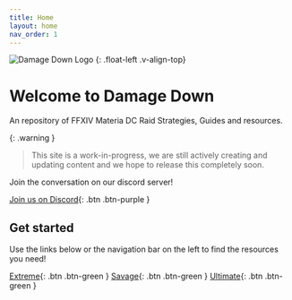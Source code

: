```yaml
---
title: Home
layout: home
nav_order: 1
---
```


![Damage Down Logo](https://damagedowntools.github.io/DamageDown/assets/images/damagedown.png)
{: .float-left .v-align-top}
# Welcome to Damage Down

An repository of FFXIV Materia DC Raid Strategies, Guides and resources.

{: .warning }
> This site is a work-in-progress, we are still actively creating and updating content and we hope to release this completely soon.

Join the conversation on our discord server!

[Join us on Discord](https://discord.gg/zxYJ9HMdCZ){: .btn .btn-purple }

## Get started

Use the links below or the navigation bar on the left to find the resources you need!

[Extreme](./Extreme){: .btn .btn-green }
[Savage](./Savage){: .btn .btn-green }
[Ultimate](./Ultimate){: .btn .btn-green }